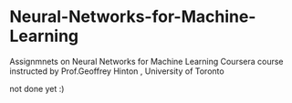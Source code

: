 # Neural-Networks-for-Machine-Learning
Assignmnets on Neural Networks for Machine Learning Coursera course instructed by Prof.Geoffrey Hinton ,  University of Toronto

not done yet :)
